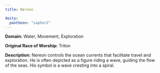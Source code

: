 ```yaml
---
title: Nereon

deity: 
  pantheon: "saphor2"
---
```


**Domain:** Water, Movement, Exploration

**Original Race of Worship:** Triton

**Description:** Nereon controls the ocean currents that facilitate travel and exploration. He is often depicted as a figure riding a wave, guiding the flow of the seas. His symbol is a wave cresting into a spiral.

<!--more-->

